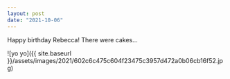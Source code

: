 ```yaml
---
layout: post
date: "2021-10-06"
---
```


Happy birthday Rebecca! There were cakes…

![yo yo]({{ site.baseurl }}/assets/images/2021/602c6c475c604f23475c3957d472a0b06cb16f52.jpg)
